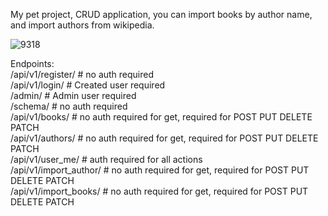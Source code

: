 My pet project, CRUD application, you can import books by author name, and import authors from wikipedia.

![9318](https://user-images.githubusercontent.com/77291884/165365277-c0d2b989-42be-4a75-8907-ca39e050263a.png)

Endpoints: <br>
/api/v1/register/ # no auth required <br>
/api/v1/login/ # Created user required <br> 
/admin/ # Admin user required <br> 
/schema/ # no auth required <br>
/api/v1/books/ # no auth required for get, required for POST PUT DELETE PATCH <br>
/api/v1/authors/ # no auth required for get, required for POST PUT DELETE PATCH <br>
/api/v1/user_me/ # auth required for all actions <br>
/api/v1/import_author/ # no auth required for get, required for POST PUT DELETE PATCH <br>
/api/v1/import_books/ # no auth required for get, required for POST PUT DELETE PATCH <br>




